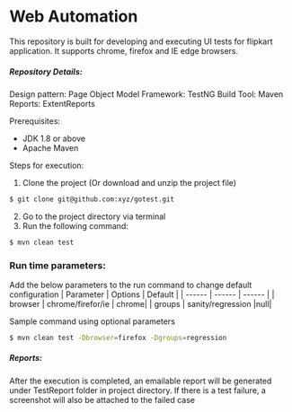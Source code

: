 # Web Automation

This repository is built for developing and executing UI tests for flipkart application. It supports chrome, firefox and IE edge browsers.

##### Repository Details:
Design pattern: Page Object Model
Framework: TestNG
Build Tool: Maven
Reports: ExtentReports

Prerequisites:
- JDK 1.8 or above
- Apache Maven

Steps for execution:
1. Clone the project (Or download and unzip the project file)
```sh
$ git clone git@github.com:xyz/gotest.git
```
2. Go to the project directory via terminal
3. Run the following command:
```sh
$ mvn clean test
```
### Run time parameters:
Add the below parameters to the run command to change default configuration
| Parameter | Options | Default |
| ------ | ------ | ------ |
| browser | chrome/firefor/ie | chrome|
| groups | sanity/regression |null|

Sample command using optional parameters
```sh
$ mvn clean test -Dbrowser=firefox -Dgroups=regression
```

##### Reports:
After the execution is completed, an emailable report will be generated under TestReport folder in project directory. If there is a test failure, a screenshot will also be attached to the failed case
